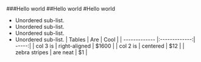 ###Hello world
##Hello world
#Hello world
* Unordered sub-list.
* Unordered sub-list.
* Unordered sub-list.
* Unordered sub-list.
| Tables        | Are           | Cool  |
| ------------- |:-------------:| -----:|
| col 3 is      | right-aligned | $1600 |
| col 2 is      | centered      |   $12 |
| zebra stripes | are neat      |    $1 |

